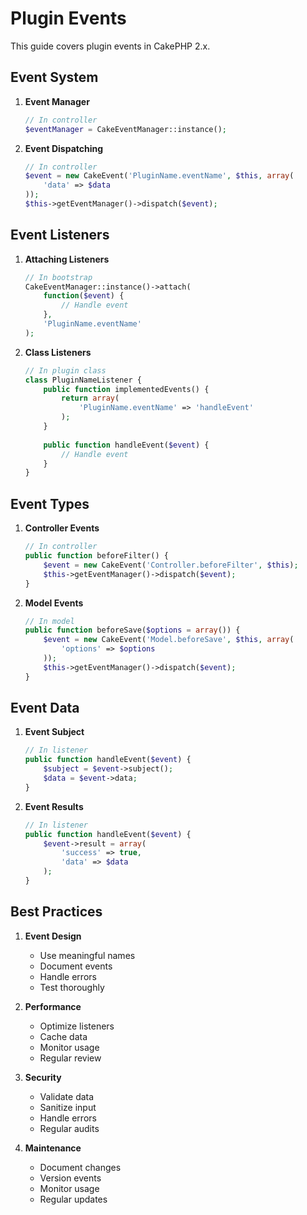 # Plugin Events

This guide covers plugin events in CakePHP 2.x.

## Event System

1. **Event Manager**
   ```php
   // In controller
   $eventManager = CakeEventManager::instance();
   ```

2. **Event Dispatching**
   ```php
   // In controller
   $event = new CakeEvent('PluginName.eventName', $this, array(
       'data' => $data
   ));
   $this->getEventManager()->dispatch($event);
   ```

## Event Listeners

1. **Attaching Listeners**
   ```php
   // In bootstrap
   CakeEventManager::instance()->attach(
       function($event) {
           // Handle event
       },
       'PluginName.eventName'
   );
   ```

2. **Class Listeners**
   ```php
   // In plugin class
   class PluginNameListener {
       public function implementedEvents() {
           return array(
               'PluginName.eventName' => 'handleEvent'
           );
       }
       
       public function handleEvent($event) {
           // Handle event
       }
   }
   ```

## Event Types

1. **Controller Events**
   ```php
   // In controller
   public function beforeFilter() {
       $event = new CakeEvent('Controller.beforeFilter', $this);
       $this->getEventManager()->dispatch($event);
   }
   ```

2. **Model Events**
   ```php
   // In model
   public function beforeSave($options = array()) {
       $event = new CakeEvent('Model.beforeSave', $this, array(
           'options' => $options
       ));
       $this->getEventManager()->dispatch($event);
   }
   ```

## Event Data

1. **Event Subject**
   ```php
   // In listener
   public function handleEvent($event) {
       $subject = $event->subject();
       $data = $event->data;
   }
   ```

2. **Event Results**
   ```php
   // In listener
   public function handleEvent($event) {
       $event->result = array(
           'success' => true,
           'data' => $data
       );
   }
   ```

## Best Practices

1. **Event Design**
   - Use meaningful names
   - Document events
   - Handle errors
   - Test thoroughly

2. **Performance**
   - Optimize listeners
   - Cache data
   - Monitor usage
   - Regular review

3. **Security**
   - Validate data
   - Sanitize input
   - Handle errors
   - Regular audits

4. **Maintenance**
   - Document changes
   - Version events
   - Monitor usage
   - Regular updates 